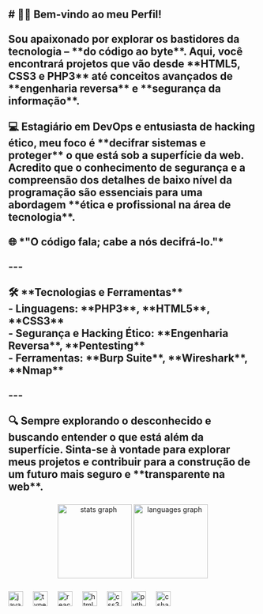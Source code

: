 <h2 align="left"># 👨‍💻 Bem-vindo ao meu Perfil! <br><br>Sou apaixonado por explorar os bastidores da tecnologia – **do código ao byte**. Aqui, você encontrará projetos que vão desde **HTML5, CSS3 e PHP3** até conceitos avançados de **engenharia reversa** e **segurança da informação**. <br><br>💻 Estagiário em DevOps e entusiasta de hacking ético, meu foco é **decifrar sistemas e proteger** o que está sob a superfície da web. Acredito que o conhecimento de segurança e a compreensão dos detalhes de baixo nível da programação são essenciais para uma abordagem **ética e profissional na área de tecnologia**.<br><br>🌐 *"O código fala; cabe a nós decifrá-lo."*<br><br>---<br><br>🛠 **Tecnologias e Ferramentas**  <br>- Linguagens: **PHP3**, **HTML5**, **CSS3**<br>- Segurança e Hacking Ético: **Engenharia Reversa**, **Pentesting**<br>- Ferramentas: **Burp Suite**, **Wireshark**, **Nmap**<br><br>---<br><br>🔍 Sempre explorando o desconhecido e buscando entender o que está além da superfície. Sinta-se à vontade para explorar meus projetos e contribuir para a construção de um futuro mais seguro e **transparente na web**.</h2>

###

<div align="center">
  <img src="https://github-readme-stats.vercel.app/api?username=SucrilhoBolado&hide_title=false&hide_rank=false&show_icons=true&include_all_commits=true&count_private=true&disable_animations=false&theme=dracula&locale=en&hide_border=false" height="150" alt="stats graph"  />
  <img src="https://github-readme-stats.vercel.app/api/top-langs?username=SucrilhoBolado&locale=en&hide_title=false&layout=compact&card_width=320&langs_count=5&theme=dracula&hide_border=false" height="150" alt="languages graph"  />
</div>

###

<div align="left">
  <img src="https://cdn.jsdelivr.net/gh/devicons/devicon/icons/javascript/javascript-original.svg" height="30" alt="javascript logo"  />
  <img width="12" />
  <img src="https://cdn.jsdelivr.net/gh/devicons/devicon/icons/typescript/typescript-original.svg" height="30" alt="typescript logo"  />
  <img width="12" />
  <img src="https://cdn.jsdelivr.net/gh/devicons/devicon/icons/react/react-original.svg" height="30" alt="react logo"  />
  <img width="12" />
  <img src="https://cdn.jsdelivr.net/gh/devicons/devicon/icons/html5/html5-original.svg" height="30" alt="html5 logo"  />
  <img width="12" />
  <img src="https://cdn.jsdelivr.net/gh/devicons/devicon/icons/css3/css3-original.svg" height="30" alt="css3 logo"  />
  <img width="12" />
  <img src="https://cdn.jsdelivr.net/gh/devicons/devicon/icons/python/python-original.svg" height="30" alt="python logo"  />
  <img width="12" />
  <img src="https://cdn.jsdelivr.net/gh/devicons/devicon/icons/csharp/csharp-original.svg" height="30" alt="csharp logo"  />
</div>

###
